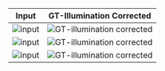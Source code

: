 |Input|GT-Illumination Corrected|
|----|----|
|![input](./example_1_in.png)|![GT-illumination corrected](./example_1_gt.png)|
|![input](./example_2_in.png)|![GT-illumination corrected](./example_2_gt.png)|
|![input](./example_3_in.png)|![GT-illumination corrected](./example_3_gt.png)|